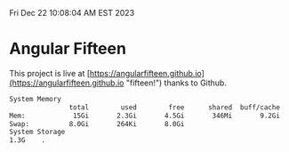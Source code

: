 Fri Dec 22 10:08:04 AM EST 2023

# Angular Fifteen


This project is live at [https://angularfifteen.github.io](https://angularfifteen.github.io "fifteen!") thanks to Github.

```bash
System Memory
               total        used        free      shared  buff/cache   available
Mem:            15Gi       2.3Gi       4.5Gi       346Mi       9.2Gi        13Gi
Swap:          8.0Gi       264Ki       8.0Gi
System Storage
1.3G	.
```
```bash
